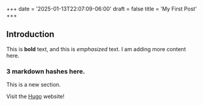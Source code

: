 +++
date = '2025-01-13T22:07:09-06:00'
draft = false
title = 'My First Post'
+++
## Introduction

This is **bold** text, and this is *emphasized* text. I am adding more content here. 

### 3 markdown hashes here.
This is a new section.

Visit the [Hugo](https://gohugo.io) website!